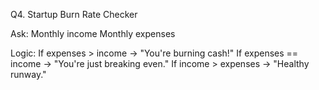 Q4. Startup Burn Rate Checker

Ask:
Monthly income
Monthly expenses

Logic:
If expenses > income → "You're burning cash!"
If expenses == income → "You're just breaking even."
If income > expenses → "Healthy runway."
